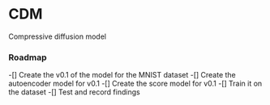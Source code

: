 # CDM
Compressive diffusion model

### Roadmap
-[] Create the v0.1 of the model for the MNIST dataset
-[] Create the autoencoder model for v0.1 
-[] Create the score model for v0.1
-[] Train it on the dataset
-[] Test and record findings